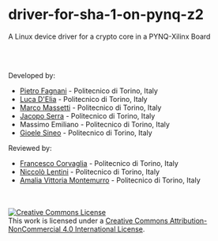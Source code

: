 # driver-for-sha-1-on-pynq-z2
A Linux device driver for a crypto core in a PYNQ-Xilinx Board

<br>
<br>

Developed by:
- [Pietro Fagnani](https://github.com/Pietro4F) - Politecnico di Torino, Italy
- [Luca D'Elia](https://github.com/lucadelia) - Politecnico di Torino, Italy
- [Marco Massetti](https://github.com/MarcoMassetti) - Politecnico di Torino, Italy
- [Jacopo Serra](https://github.com/js3rr4) - Politecnico di Torino, Italy
- Massimo Emiliano - Politecnico di Torino, Italy
- [Gioele Sineo](https://github.com/gioelesineo) - Politecnico di Torino, Italy

Reviewed by:
- [Francesco Corvaglia](https://github.com/ElCeqo) - Politecnico di Torino, Italy
- [Niccolò Lentini](https://github.com/niccolentini) - Politecnico di Torino, Italy
- [Amalia Vittoria Montemurro](https://github.com/amaliamon) - Politecnico di Torino, Italy

<br>
<br>
<a rel="license" href="http://creativecommons.org/licenses/by-nc/4.0/"><img alt="Creative Commons License" style="border-width:0" src="https://i.creativecommons.org/l/by-nc/4.0/88x31.png" /></a><br />This work is licensed under a <a rel="license" href="http://creativecommons.org/licenses/by-nc/4.0/">Creative Commons Attribution-NonCommercial 4.0 International License</a>.
